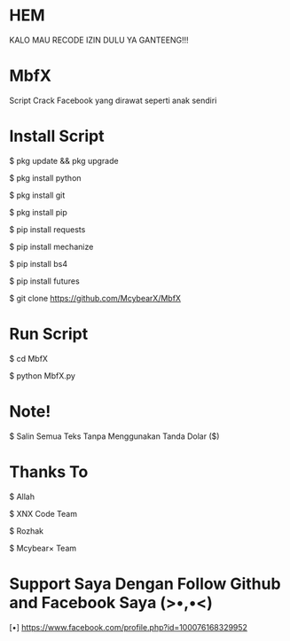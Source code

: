 # HEM
KALO MAU RECODE IZIN DULU YA GANTEENG!!! 


# MbfX

Script Crack Facebook yang dirawat seperti anak sendiri

# Install Script

$ pkg update && pkg upgrade

$ pkg install python

$ pkg install git

$ pkg install pip

$ pip install requests

$ pip install mechanize

$ pip install bs4

$ pip install futures

$ git clone https://github.com/McybearX/MbfX

# Run Script

$ cd MbfX

$ python MbfX.py

# Note! 

$ Salin Semua Teks Tanpa Menggunakan Tanda Dolar ($)

# Thanks To 

$ Allah

$ XNX Code Team

$ Rozhak

$ Mcybear× Team

# Support Saya Dengan Follow Github and Facebook Saya (>•,•<)

[•] https://www.facebook.com/profile.php?id=100076168329952
